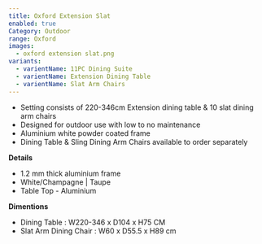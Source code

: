 ```yaml
---
title: Oxford Extension Slat
enabled: true
Category: Outdoor
range: Oxford
images:
  - oxford extension slat.png
variants:
  - varientName: 11PC Dining Suite
  - varientName: Extension Dining Table
  - varientName: Slat Arm Chairs
---
```

* Setting consists of 220-346cm Extension dining table & 10 slat dining arm chairs
* Designed for outdoor use with low to no maintenance
* Aluminium white powder coated frame
* Dining Table & Sling Dining Arm Chairs available to order separately

**Details**
* 1.2 mm thick aluminium frame
* White/Champagne | Taupe
* Table Top - Aluminium


**Dimentions**
* Dining Table : W220-346 x D104 x H75 CM
* Slat Arm Dining Chair : W60 x D55.5 x H89 cm